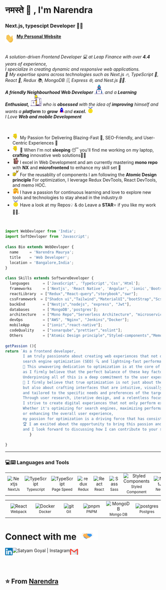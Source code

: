 # नमस्ते 🙏 ,  I'm Narendra
### Next.js, typescipt Developer 👨‍💻

  <img align="left" src="https://github.com/SatYu26/SatYu26/blob/master/Assets/Hi.gif" width="29px" height="30px" >&nbsp;  <a href="https://narendra224.vercel.app/home">
    <b>My Personal Website
</b>  
</a>
<br>
&nbsp;
<p>
  <em>
   A solution-driven Frontend Developer 💻 at Leap Finance with over <strong>4.4</strong> years of experience,<br>
 I specialize in creating dynamic and responsive web applications.
<br> 🚀 My expertise spans across technologies such as Next.js 🔥, TypeScript 🎨, React 🧠, Redux 📚, MongoDB 🗄️, Express 🌐, and Nest.js 🐱‍🏍.<br>
    <b>A friendly Neighbourhood Web Developer</b> <img src="https://github.com/SatYu26/SatYu26/blob/master/Assets/Developer.gif" width="30px" height="30px"> and a <b>Learning    Enthusiast,</b>&nbsp;<img src="https://github.com/SatYu26/SatYu26/blob/master/Assets/Designer.gif" width="36px" height="36px">  who is <b>obsessed</b>
    with the idea of <b>improving</b> himself and wants a <b>platform</b> to 
    <b>grow</b> <img src="https://github.com/SatYu26/SatYu26/blob/master/Assets/Rocket.gif" width="18px" height="18px">and 
    <b>excel.</b> <img src="https://github.com/SatYu26/SatYu26/blob/master/Assets/Medal.gif" width="20px" height="20px"> <br>
    I Love <b>Web and mobile Development</b> <br>
  </em>  
</p>

<br>

- <img alt="GIF" src="https://github.com/SatYu26/SatYu26/blob/master/Assets/wave.gif" width="20vw" height="20vh" />  My Passion for Delivering Blazing-Fast 🚀, SEO-Friendly, and User-Centric Experiences 🌟
- <img alt="GIF" src="https://github.com/SatYu26/SatYu26/blob/master/Assets/wave.gif" width="20vw" height="20vh" /> 🌙 When I'm not **sleeping** 😴  you'll find me working on my laptop, **crafting** innovative web solutions👨‍💻
- <img alt="GIF" src="https://github.com/SatYu26/SatYu26/blob/master/Assets/gandalf_parrot.gif" width="20vw" height="20vh" /> I excel in Web Development and am currently mastering **mono repo** with **NX** and **microfrontend** to enhance my skill set 💪
- <img alt="GIF" src="https://github.com/SatYu26/SatYu26/blob/master/Assets/headbang.gif" width="20vw" height="20vh" /> For the reusablity of components I am following the **Atomic Design principle** For optimization, I leverage Redux DevTools, React DevTools, and memo HOC.
- <img alt="GIF" src="https://github.com/SatYu26/SatYu26/blob/master/Assets/hmm.gif" width="20vw" height="20vh" /> I have a passion for continuous learning and love to explore new tools and technologies to stay ahead in the industry.🌐
- <img alt="GIF" src="https://github.com/SatYu26/SatYu26/blob/master/Assets/Medal.gif" width="20vw" height="20vh" /> Have a look at my Repos💡 & do Leave a **STAR**⭐️ if you like my work👨‍💻.
<br>

```js
import WebDevloper from 'India';
import SoftDevloper from 'Javascript';

class Bio extends WebDevloper {
  name     = 'Narendra Maurya';
  title    = 'Web Developer';
  location = 'Bangalore,India';
}

class Skills extends SoftwareDeveloper {
  languages      = ['JavaScript', 'TypeScript','Css','Html'];
  frameworks     = ['Nextjs', 'React Native', 'Angular', 'ionic','Bootstrap'];
  reactLibrary  = ["Redux","React-query","storybook","swr"];
  cssFramework  = ["Shadcn ui","Tailwind","MaterialUI","bootStrap","Scss","ANTD"]
  backEnd        = ["Nestjs","nodejs", "express", "Jwt"],
  databases      = ['MongoDB','postgres'];
  architecture   = ["Mono Repo","Serverless Architecture", "microservices",  "Single page applications"];
  devOps         = ["AWS", "Nginx", "Jenkins","Docker"];
  mobileApp      = ["ionic","react-native"];
  codeQuality    = ["sonarqube","prettier","eslint"];
  Others         = ["Atomic Design principle","Styled-components","Memo hoc","Atomic css","React-devtools","Redux-devtools"]

getPassion (){
return `As a frontend developer,
        I am truly passionate about creating web experiences that not only captivate users but also excel in terms of
        search engine optimization (SEO) 🔍 and lightning-fast performance. 
        💨 This unwavering dedication to optimization is at the core of my approach,
        as I firmly believe that the perfect balance of these key factors is the foundation for building truly successful and impactful digital products
        Underpinning all of this is a deep commitment to the user experience.
        👥 I firmly believe that true optimization is not just about the technical aspects,
        but also about crafting interfaces that are intuitive, visually appealing,
        and tailored to the specific needs and preferences of the target audience. 
        Through user research, iterative design, and a relentless focus on usability,
        I strive to create digital experiences that not only perform exceptionally well but also delight and empower the people who interact with them.
        Whether it's optimizing for search engines, maximizing performance, 
        or enhancing the overall user experience,
        my passion for optimization is a driving force that has consistently enabled me to deliver exceptional results.
        🏆 I am excited about the opportunity to bring this passion and expertise to your organization,
        and I look forward to discussing how I can contribute to your success. 🤝`
           }
  
}
```

---
### 💻:keyboard: Languages and Tools 

<table>
  <tr>
    <td align="center" width="96">
      <img alt="Nextjs" src="https://img.shields.io/badge/-React-000000?style=flat-square&logo=nextdotjs&logoColor=white" />
      <br>
      <small>NextJs</small>
    </td>
    <td align="center" width="96">
      <img alt="TypeScript" src="https://img.shields.io/badge/-TypeScript-007ACC?style=flat-square&logo=typescript&logoColor=white" />
      <br>
      <small>Typescript</small>
    </td>
<td align="center" width="96">
      <img alt="TypeScript" src="https://img.shields.io/badge/pagespeed-4285F4?style=flat-square&logo=pagespeedinsights&logoColor=white" />
      <br>
      <small>Page Speed</small>
    </td>
     <td align="center" width="96">
      <img alt="redux" src="https://img.shields.io/badge/-Redux-764ABC?style=flat-square&logo=redux&logoColor=white" />
      <br>
      <small>Redux</small>
    </td>
    <td align="center" width="96">
      <img alt="React" src="https://img.shields.io/badge/-React-45b8d8?style=flat-square&logo=react&logoColor=white" />
      <br>
      <small>React</small>
    </td>
     <td align="center" width="96">
      <img alt="Sass" src="https://img.shields.io/badge/-Sass-CC6699?style=flat-square&logo=sass&logoColor=white" />
      <br>
      <small>Sass</small>
    </td>
       <td align="center" width="96">
     <img alt="Styled Components" src="https://img.shields.io/badge/-Styled_Components-db7092?style=flat-square&logo=styled-components&logoColor=white" />
      <br>
      <small>Styled Component</small>
    </td>
    <td align="center" width="96">
       <img alt="NestJs" src="https://img.shields.io/badge/-NestJs-ea2845?style=flat-square&logo=nestjs&logoColor=white" />
      <br>
      <small>Nestjs</small>
    </td>
     <td align="center" width="96">
         <img alt="angular" src="https://img.shields.io/badge/-Angular-DD0031?style=flat-square&logo=angular&logoColor=white" />
      <br>
      <small>Angular</small>
    </td> 
     <td align="center" width="96">
         <img alt="storybook" src="https://img.shields.io/badge/-storybook-FF4785?style=flat-square&logo=Storybook&logoColor=white" />
      <br>
      <small>StoryBook</small>
    </td> 
    </tr>
</table>
<table>
  <tr>
 <td align="center" width="96">
    <img alt="React" src="https://img.shields.io/badge/-Webpack-45b8d8?style=flat-square&logo=webpack&logoColor=white" />
      <br>
      <small>Webpack</small>
    </td>
     <td align="center" width="96">
      <img alt="Docker" src="https://img.shields.io/badge/-Docker-46a2f1?style=flat-square&logo=docker&logoColor=white" />
      <br>
      <small>Docker</small>
    </td>
     <td align="center" width="96">
     <img alt="git" src="https://img.shields.io/badge/-Git-F05032?style=flat-square&logo=git&logoColor=white" />
      <br>
      <small>Git</small>
    </td>
     <td align="center" width="96">
      <img alt="pnpm" src="https://img.shields.io/badge/-PNPM-F69220?style=flat-square&logo=pnpm&logoColor=white" />
      <br>
      <small>PNPM</small>
    </td>
     <td align="center" width="96">
        <img alt="MongoDB" src="https://img.shields.io/badge/-MongoDB-13aa52?style=flat-square&logo=mongodb&logoColor=white" />
      <br>
      <small>Mongo DB</small>
    </td>
    <td align="center" width="96">
        <img alt="postgres" src="https://img.shields.io/badge/-Postgres-4169E1?style=flat-square&logo=postgresql&logoColor=white" />
      <br>
      <small>Postgres</small>
    </td>
        </tr>
</table>

 
# Connect with me<img src="https://github.com/SatYu26/SatYu26/blob/master/Assets/Handshake.gif" height="32px">

  <a href="https://www.linkedin.com/in/narendra-kumar-maurya-69303a165/">
    <img align="left" alt="Narendra Maurya | Linkedin" width="24px" src="https://github.com/SatYu26/SatYu26/blob/master/Assets/Linkedin.svg" />
  </a> &nbsp;&nbsp;
  <a href="https://stackoverflow.com/users/11711849/narendra-maurya">
    <img align="left" alt="Satyam Goyal | Instagram"  src="https://img.shields.io/badge/Stack_Overflow-FE7A16?style=for-the-badge&logo=stack-overflow&logoColor=white" />
  </a> &nbsp;&nbsp;
  <a href="mailto:narendram224@gmail.com">
    <img align="left" alt="Satyam Goyal | Gmail" width="26px" src="https://github.com/SatYu26/SatYu26/blob/master/Assets/Gmail.svg" />
  </a>


<br><br>



## ⭐️ From [Narendra](https://github.com/narendram224)
